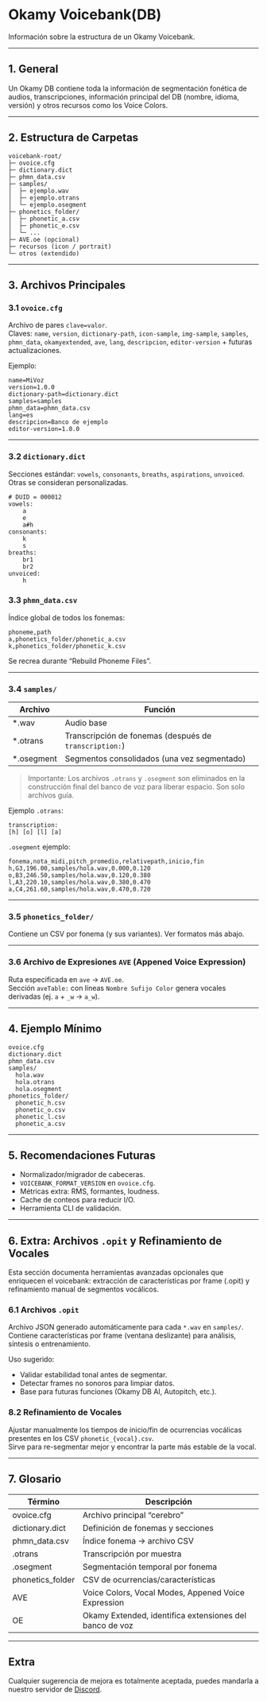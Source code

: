 # Okamy Voicebank(DB)
Información sobre la estructura de un Okamy Voicebank.

---

## 1. General
Un Okamy DB contiene toda la información de segmentación fonética de audios, transcripciones, información principal del DB (nombre, idioma, versión) y otros recursos como los Voice Colors.

---

## 2. Estructura de Carpetas
```
voicebank-root/
├─ ovoice.cfg
├─ dictionary.dict
├─ phmn_data.csv
├─ samples/
│  ├─ ejemplo.wav
│  ├─ ejemplo.otrans
│  └─ ejemplo.osegment
├─ phonetics_folder/
│  ├─ phonetic_a.csv
│  ├─ phonetic_e.csv
│  └─ ...
├─ AVE.oe (opcional)
├─ recursos (icon / portrait)
└─ otros (extendido)
```

---

## 3. Archivos Principales

### 3.1 `ovoice.cfg`
Archivo de pares `clave=valor`.  
Claves: `name`, `version`, `dictionary-path`, `icon-sample`, `img-sample`, `samples`, `phmn_data`, `okamyextended`, `ave`, `lang`, `descripcion`, `editor-version` + futuras actualizaciones.

Ejemplo:
```
name=MiVoz
version=1.0.0
dictionary-path=dictionary.dict
samples=samples
phmn_data=phmn_data.csv
lang=es
descripcion=Banco de ejemplo
editor-version=1.0.0
```

---

### 3.2 `dictionary.dict`
Secciones estándar: `vowels`, `consonants`, `breaths`, `aspirations`, `unvoiced`. Otras se consideran personalizadas.
```
# DUID = 000012
vowels:
    a
    e
    a#h
consonants:
    k
    s
breaths:
    br1
    br2
unvoiced:
    h
```

### 3.3 `phmn_data.csv`
Índice global de todos los fonemas:
```
phoneme,path
a,phonetics_folder/phonetic_a.csv
k,phonetics_folder/phonetic_k.csv
```
Se recrea durante “Rebuild Phoneme Files”.

---

### 3.4 `samples/`
| Archivo | Función |
|---------|---------|
| *.wav | Audio base |
| *.otrans | Transcripción de fonemas (después de `transcription:`) |
| *.osegment | Segmentos consolidados (una vez segmentado) |

> Importante: Los archivos `.otrans` y `.osegment` son eliminados en la construcción final del banco de voz para liberar espacio. Son solo archivos guía.  

Ejemplo `.otrans`:
```
transcription:
[h] [o] [l] [a]
```

`.osegment` ejemplo:
```
fonema,nota_midi,pitch_promedio,relativepath,inicio,fin
h,G3,196.00,samples/hola.wav,0.000,0.120
o,B3,246.50,samples/hola.wav,0.120,0.380
l,A3,220.10,samples/hola.wav,0.380,0.470
a,C4,261.60,samples/hola.wav,0.470,0.720
```

---

### 3.5 `phonetics_folder/`
Contiene un CSV por fonema (y sus variantes). Ver formatos más abajo.

---

### 3.6 Archivo de Expresiones `AVE` (Appened Voice Expression)
Ruta especificada en `ave` → `AVE.oe`.  
Sección `aveTable:` con líneas `Nombre Sufijo Color` genera vocales derivadas (ej. `a` + `_w` → `a_w`).

---

## 4. Ejemplo Mínimo
```
ovoice.cfg
dictionary.dict
phmn_data.csv
samples/
  hola.wav
  hola.otrans
  hola.osegment
phonetics_folder/
  phonetic_h.csv
  phonetic_o.csv
  phonetic_l.csv
  phonetic_a.csv
```
---

## 5. Recomendaciones Futuras
- Normalizador/migrador de cabeceras.  
- `VOICEBANK_FORMAT_VERSION` en `ovoice.cfg`.  
- Métricas extra: RMS, formantes, loudness.  
- Cache de conteos para reducir I/O.  
- Herramienta CLI de validación.

---

## 6. Extra: Archivos `.opit` y Refinamiento de Vocales
Esta sección documenta herramientas avanzadas opcionales que enriquecen el voicebank: extracción de características por frame (.opit) y refinamiento manual de segmentos vocálicos.

### 6.1 Archivos `.opit`
Archivo JSON generado automáticamente para cada `*.wav` en `samples/`. Contiene características por frame (ventana deslizante) para análisis, síntesis o entrenamiento.

Uso sugerido:
- Validar estabilidad tonal antes de segmentar.  
- Detectar frames no sonoros para limpiar datos.  
- Base para futuras funciones (Okamy DB AI, Autopitch, etc.).

### 8.2 Refinamiento de Vocales
Ajustar manualmente los tiempos de inicio/fin de ocurrencias vocálicas presentes en los CSV `phonetic_{vocal}.csv`.  
Sirve para re-segmentar mejor y encontrar la parte más estable de la vocal.

---

## 7. Glosario
| Término | Descripción |
|---------|-------------|
| ovoice.cfg | Archivo principal “cerebro” |
| dictionary.dict | Definición de fonemas y secciones |
| phmn_data.csv | Índice fonema → archivo CSV |
| .otrans | Transcripción por muestra |
| .osegment | Segmentación temporal por fonema |
| phonetics_folder | CSV de ocurrencias/características |
| AVE | Voice Colors, Vocal Modes, Appened Voice Expression |
| OE | Okamy Extended, identifica extensiones del banco de voz |

---

## Extra
Cualquier sugerencia de mejora es totalmente aceptada, puedes mandarla a nuestro servidor de [Discord](https://discord.gg/zkjrAJaUmK).
